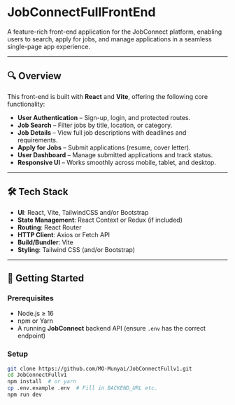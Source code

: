 # JobConnectFullFrontEnd

A feature-rich front-end application for the JobConnect platform, enabling users to search, apply for jobs, and manage applications in a seamless single-page app experience.

---

## 🔍 Overview

This front-end is built with **React** and **Vite**, offering the following core functionality:

- **User Authentication** – Sign-up, login, and protected routes.
- **Job Search** – Filter jobs by title, location, or category.
- **Job Details** – View full job descriptions with deadlines and requirements.
- **Apply for Jobs** – Submit applications (resume, cover letter).
- **User Dashboard** – Manage submitted applications and track status.
- **Responsive UI** – Works smoothly across mobile, tablet, and desktop.

---

## 🛠 Tech Stack

- **UI**: React, Vite, TailwindCSS and/or Bootstrap
- **State Management**: React Context or Redux (if included)
- **Routing**: React Router
- **HTTP Client**: Axios or Fetch API
- **Build/Bundler**: Vite
- **Styling**: Tailwind CSS (and/or Bootstrap)

---

## 🚀 Getting Started

### Prerequisites

- Node.js ≥ 16
- npm or Yarn
- A running **JobConnect** backend API (ensure `.env` has the correct endpoint)

### Setup

```bash
git clone https://github.com/MO-Munyai/JobConnectFullv1.git
cd JobConnectFullv1
npm install  # or yarn
cp .env.example .env  # Fill in BACKEND_URL etc.
npm run dev
